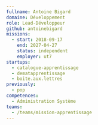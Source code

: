 ```yaml
---
fullname: Antoine Bigard
domaine: Développement
role: Lead-Développeur
github: antoinebigard
missions:
  - start: 2018-09-17
    end: 2027-04-27
    status: independent
    employer: ut7
startups:
  - catalogue-apprentissage
  - dematapprentissage
  - boite.aux.lettres
previously:
  - pop
competences:
  - Administration Système
teams:
  - /teams/mission-apprentissage
---
```

